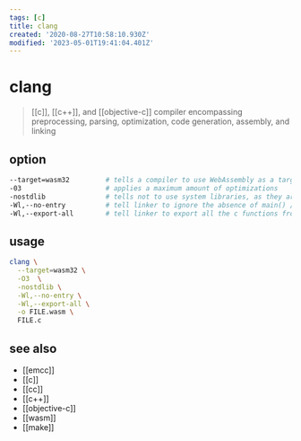 ```yaml
---
tags: [c]
title: clang
created: '2020-08-27T10:58:10.930Z'
modified: '2023-05-01T19:41:04.401Z'
---
```


# clang

> [[c]], [[c++]], and [[objective-c]] compiler encompassing preprocessing, parsing, optimization, code generation, assembly, and linking

## option

```sh
--target=wasm32         # tells a compiler to use WebAssembly as a target for compilation.
-03                     # applies a maximum amount of optimizations
-nostdlib               # tells not to use system libraries, as they are useless in the context of a browser.
-Wl,--no-entry          # tell linker to ignore the absence of main() /no entry function
-Wl,--export-all        # tell linker to export all the c functions from the webassembly module 
```

## usage

```sh
clang \
  --target=wasm32 \
  -O3  \
  -nostdlib \
  -Wl,--no-entry \
  -Wl,--export-all \
  -o FILE.wasm \
  FILE.c
```

## see also

- [[emcc]]
- [[c]]
- [[cc]]
- [[c++]]
- [[objective-c]]
- [[wasm]]
- [[make]]
